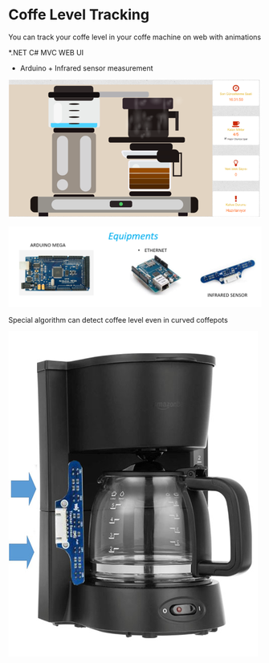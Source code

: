 # Coffe Level Tracking

You can track your coffe level in your coffe machine on web with animations

*.NET C# MVC WEB UI
* Arduino + Infrared sensor measurement

![alt text](https://github.com/taskma/Coffe_Level_Track/blob/master/coffelevel.PNG)

![alt text](https://github.com/taskma/Coffe_Level_Track/blob/master/equipments.PNG)

Special algorithm can detect coffee level even in curved coffepots

![alt text](https://github.com/taskma/Coffe_Level_Track/blob/master/coffe_machine.jpg)

